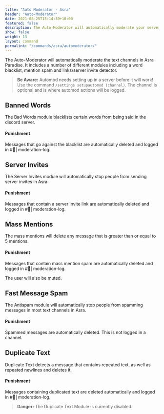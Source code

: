 ```yaml
---
title: "Auto Moderator - Asra"
header: "Auto-Moderator"
date: 2021-08-25T15:14:39+10:00
featured: false
description: The Auto-Moderator will automatically moderate your server and includes several different modules including word and link blacklist and mention spam detection.
show: false
weight: 13
layout: command
permalink: "/commands/asra/automoderator/"
---
```


The Auto-Moderator will automatically moderate the text channels in Asra Paradise. It includes a number of different modules including a word blacklist, mention spam and links/server invite detector.

> **Be Aware:** Automod needs setting up in a server before it will work! Use the command `/settings setupautomod (channel)`. The channel is optional and is where automod actions will be logged.

## Banned Words

The Bad Words module blacklists certain words from being said in the discord server. 

#### Punishment

Messages that go against the blacklist are automatically deleted and logged in \#🚫│moderation-log.

## Server Invites

The Server Invites module will automatically stop people from sending server invites in Asra.

#### Punishment

Messages that contain a server invite link are automatically deleted and logged in \#🚫│moderation-log.

## Mass Mentions

The mass mentions will delete any message that is greater than or equal to 5 mentions. 

#### Punishment

Messages that contain mass mention spam are automatically deleted and logged in \#🚫│moderation-log. 

The user will also be muted.

## Fast Message Spam

The Antispam module will automatically stop people from spamming messages in most text channels in Asra.

#### Punishment

Spammed messages are automatically deleted. This is not logged in a channel.

## Duplicate Text

Duplicate Text detects a message that contains repeated text, as well as repeated newlines and deletes it.

#### Punishment

Messages containing duplicated text are deleted automatically and logged in \#🚫│moderation-log.  

> **Danger:** The Duplicate Text Module is currently disabled.

